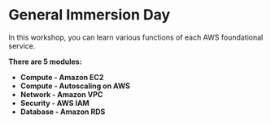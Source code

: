 # General Immersion Day

In this workshop, you can learn various functions of each AWS foundational service.

<b>There are 5 modules:<b>
- Compute - Amazon EC2<br>
- Compute - Autoscaling on AWS <br>
- Network - Amazon VPC<br>
- Security - AWS IAM<br>
- Database - Amazon RDS<br>

